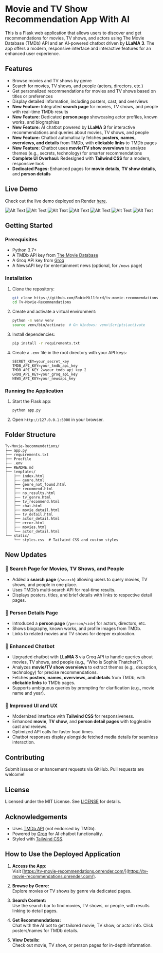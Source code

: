 # Movie and TV Show Recommendation App With AI

This is a Flask web application that allows users to discover and get recommendations for movies, TV shows, and actors using The Movie Database (TMDb) API and an AI-powered chatbot driven by **LLaMA 3**. The app offers a modern, responsive interface and interactive features for an enhanced user experience.

## Features

- Browse movies and TV shows by genre
- Search for movies, TV shows, and people (actors, directors, etc.)
- Get personalized recommendations for movies and TV shows based on titles or preferences
- Display detailed information, including posters, cast, and overviews
- **New Feature:** Integrated **search page** for movies, TV shows, and people with real-time TMDb results
- **New Feature:** Dedicated **person page** showcasing actor profiles, known works, and biographies
- **New Feature:** AI chatbot powered by **LLaMA 3** for interactive recommendations and queries about movies, TV shows, and people
- **New Feature:** Chatbot automatically fetches **posters, names, overviews, and details** from TMDb, with **clickable links** to TMDb pages
- **New Feature:** Chatbot uses **movie/TV show overviews** to analyze themes (e.g., secrets, technology) for smarter recommendations
- **Complete UI Overhaul:** Redesigned with **Tailwind CSS** for a modern, responsive look
- **Dedicated Pages:** Enhanced pages for **movie details**, **TV show details**, and **person details**

## Live Demo

Check out the live demo deployed on Render [here](https://tv-movie-recommendations.onrender.com/).

![Alt Text](https://github.com/RobinMillford/Tv-Movie-Recommendations/blob/main/Movie-Recommender-System%201.png)
![Alt Text](https://github.com/RobinMillford/Tv-Movie-Recommendations/blob/main/Movie-Recommender-System%202.png)
![Alt Text](https://github.com/RobinMillford/Tv-Movie-Recommendations/blob/main/TV-Show-Recommender-System%201.png)
![Alt Text](https://github.com/RobinMillford/Tv-Movie-Recommendations/blob/main/Details%20page.png)
![Alt Text](https://github.com/RobinMillford/Tv-Movie-Recommendations/blob/main/Cinebot.png)
![Alt Text](https://github.com/RobinMillford/Tv-Movie-Recommendations/blob/main/chatapi.png)
![Alt Text](https://github.com/RobinMillford/Tv-Movie-Recommendations/blob/main/Full%20system.png)

## Getting Started

### Prerequisites

- Python 3.7+
- A TMDb API key from [The Movie Database](https://www.themoviedb.org/)
- A Groq API key from [Groq](https://groq.com/)
- A NewsAPI key for entertainment news (optional, for `/news` page)

### Installation

1. Clone the repository:

   ```bash
   git clone https://github.com/RobinMillford/tv-movie-recommendations.git
   cd Tv-Movie-Recommendations
   ```

2. Create and activate a virtual environment:

   ```bash
   python -m venv venv
   source venv/bin/activate  # On Windows: venv\Scripts\activate
   ```

3. Install dependencies:

   ```bash
   pip install -r requirements.txt
   ```

4. Create a `.env` file in the root directory with your API keys:

   ```env
   SECRET_KEY=your_secret_key
   TMDB_API_KEY=your_tmdb_api_key
   TMDB_API_KEY_2=your_tmdb_api_key_2
   GROQ_API_KEY=your_groq_api_key
   NEWS_API_KEY=your_newsapi_key
   ```

### Running the Application

1. Start the Flask app:

   ```bash
   python app.py
   ```

2. Open `http://127.0.0.1:5000` in your browser.

## Folder Structure

```
Tv-Movie-Recommendations/
├── app.py
├── requirements.txt
├── Procfile
├── .env
├── README.md
├── templates/
│   ├── index.html
│   ├── genre.html
│   ├── genre_not_found.html
│   ├── recommend.html
│   ├── no_results.html
│   ├── tv_genre.html
│   ├── tv_recommend.html
│   ├── chat.html
│   ├── movie_detail.html
│   ├── tv_detail.html
│   ├── actor_detail.html
│   ├── error.html
│   ├── movies.html
│   └── actor_detail.html
└── static/
    └── styles.css  # Tailwind CSS and custom styles
```

## New Updates

### 🔹 **Search Page for Movies, TV Shows, and People**

- Added a **search page** (`/search`) allowing users to query movies, TV shows, and people in one place.
- Uses TMDb’s multi-search API for real-time results.
- Displays posters, titles, and brief details with links to respective detail pages.

### 🔹 **Person Details Page**

- Introduced a **person page** (`/person/<id>`) for actors, directors, etc.
- Shows biography, known works, and profile images from TMDb.
- Links to related movies and TV shows for deeper exploration.

### 🔹 **Enhanced Chatbot**

- Upgraded chatbot with **LLaMA 3** via Groq API to handle queries about movies, TV shows, and people (e.g., “Who is Sophie Thatcher?”).
- Analyzes **movie/TV show overviews** to extract themes (e.g., deception, technology) for precise recommendations.
- Fetches **posters, names, overviews, and details** from TMDb, with **clickable links** to TMDb pages.
- Supports ambiguous queries by prompting for clarification (e.g., movie name and year).

### 🔹 **Improved UI and UX**

- Modernized interface with **Tailwind CSS** for responsiveness.
- Enhanced **movie**, **TV show**, and **person detail pages** with toggleable cast and reviews.
- Optimized API calls for faster load times.
- Chatbot responses display alongside fetched media details for seamless interaction.

## Contributing

Submit issues or enhancement requests via GitHub. Pull requests are welcome!

## License

Licensed under the MIT License. See [LICENSE](LICENSE) for details.

## Acknowledgements

- Uses [TMDb API](https://www.themoviedb.org/documentation/api) (not endorsed by TMDb).
- Powered by [Groq](https://groq.com/) for AI chatbot functionality.
- Styled with [Tailwind CSS](https://tailwindcss.com/).

## How to Use the Deployed Application

1. **Access the App:**  
   Visit [https://tv-movie-recommendations.onrender.com/](https://tv-movie-recommendations.onrender.com/).

2. **Browse by Genre:**  
   Explore movies or TV shows by genre via dedicated pages.

3. **Search Content:**  
   Use the search bar to find movies, TV shows, or people, with results linking to detail pages.

4. **Get Recommendations:**  
   Chat with the AI bot to get tailored movie, TV show, or actor info. Click posters/names for TMDb details.

5. **View Details:**  
   Check out movie, TV show, or person pages for in-depth information.
